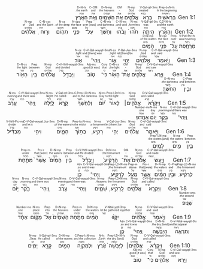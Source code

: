 <div dir="rtl">Gen 1:1 <RUBY><ruby><ruby>בְּרֵאשִׁ֖ית<rt>רֵאשִׁית</rt></ruby><rt>In the beginning</rt></ruby><rt>Prep-b+N-fs</rt></RUBY> <RUBY><ruby><ruby>בָּרָ֣א<rt>בָּרָא</rt></ruby><rt>created</rt></ruby><rt>V-Qal-qtl-3ms</rt></RUBY> <RUBY><ruby><ruby>אֱלֹהִ֑ים<rt>אֱלֹהִים</rt></ruby><rt>God</rt></ruby><rt>N-mp</rt></RUBY> <RUBY><ruby><ruby>אֵ֥ת<rt>אֵת</rt></ruby><rt>-</rt></ruby><rt>OM</rt></RUBY> <RUBY><ruby><ruby>הַשָּׁמַ֖יִם<rt>שָׁמַיִם</rt></ruby><rt>the heavens</rt></ruby><rt>D+N-mp</rt></RUBY> <RUBY><ruby><ruby>וְאֵ֥ת<rt>אֵת</rt></ruby><rt>and</rt></ruby><rt>C+OM</rt></RUBY> <RUBY><ruby><ruby>הָאָֽרֶץ׃<rt>אֶרֶץ</rt></ruby><rt>the earth.</rt></ruby><rt>D+N-fs</rt></RUBY> </div> <div dir="rtl">Gen 1:2 <RUBY><ruby><ruby>וְהָאָ֗רֶץ<rt>אֶרֶץ</rt></ruby><rt>and the earth</rt></ruby><rt>C,D+N-fs</rt></RUBY> <RUBY><ruby><ruby>הָיְתָ֥ה<rt>הָיָה</rt></ruby><rt>was</rt></ruby><rt>V-Qal-qtl-3fs</rt></RUBY> <RUBY><ruby><ruby>תֹ֙הוּ֙<rt>תֹּהוּ</rt></ruby><rt>formless,</rt></ruby><rt>N-ms</rt></RUBY> <RUBY><ruby><ruby>וָבֹ֔הוּ<rt>בֹּהוּ</rt></ruby><rt>and void;</rt></ruby><rt>C+N-ms</rt></RUBY> <RUBY><ruby><ruby>וְחֹ֖שֶׁךְ<rt>חֹשֶׁךְ</rt></ruby><rt>and darkness</rt></ruby><rt>C+N-ms</rt></RUBY> <RUBY><ruby><ruby>עַל־<rt>עַל</rt></ruby><rt>[was] over</rt></ruby><rt>Prep</rt></RUBY> <RUBY><ruby><ruby>פְּנֵ֣י<rt>פָּנִים</rt></ruby><rt>the face</rt></ruby><rt>N-cpc</rt></RUBY> <RUBY><ruby><ruby>תְה֑וֹם<rt>תְּהוֹם</rt></ruby><rt>of the deep.</rt></ruby><rt>N-cs</rt></RUBY> <RUBY><ruby><ruby>וְר֣וּחַ<rt>רוּחַ</rt></ruby><rt>and the Spirit</rt></ruby><rt>C+N-csc</rt></RUBY> <RUBY><ruby><ruby>אֱלֹהִ֔ים<rt>אֱלֹהִים</rt></ruby><rt>of God</rt></ruby><rt>N-mp</rt></RUBY> <RUBY><ruby><ruby>מְרַחֶ֖פֶת<rt>רָחַף</rt></ruby><rt>was hovering</rt></ruby><rt>V-Piel-Ptc-fs</rt></RUBY> <RUBY><ruby><ruby>עַל־<rt>עַל</rt></ruby><rt>over</rt></ruby><rt>Prep</rt></RUBY> <RUBY><ruby><ruby>פְּנֵ֥י<rt>פָּנִים</rt></ruby><rt>the face</rt></ruby><rt>N-cpc</rt></RUBY> <RUBY><ruby><ruby>הַמָּֽיִם׃<rt>מַיִם</rt></ruby><rt>of the waters.</rt></ruby><rt>D+N-mp</rt></RUBY> </div> <div dir="rtl">Gen 1:3 <RUBY><ruby><ruby>וַיֹּ֥אמֶר<rt>אָמַר</rt></ruby><rt>and said</rt></ruby><rt>C+V-Qal-wayqtl-3ms</rt></RUBY> <RUBY><ruby><ruby>אֱלֹהִ֖ים<rt>אֱלֹהִים</rt></ruby><rt>God,</rt></ruby><rt>N-mp</rt></RUBY> <RUBY><ruby><ruby>יְהִ֣י<rt>הָיָה</rt></ruby><rt>let [there] be</rt></ruby><rt>V-Qal-Jus-3ms</rt></RUBY> <RUBY><ruby><ruby>א֑וֹר<rt>אוֹר</rt></ruby><rt>light;</rt></ruby><rt>N-cs</rt></RUBY> <RUBY><ruby><ruby>וַֽיְהִי־<rt>הָיָה</rt></ruby><rt>and [there] was</rt></ruby><rt>C+V-Qal-wayqtl-3ms</rt></RUBY> <RUBY><ruby><ruby>אֽוֹר׃<rt>אוֹר</rt></ruby><rt>light.</rt></ruby><rt>N-cs</rt></RUBY> </div> <div dir="rtl">Gen 1:4 <RUBY><ruby><ruby>וַיַּ֧רְא<rt>רָאָה</rt></ruby><rt>and saw</rt></ruby><rt>C+V-Qal-wayqtl-3ms</rt></RUBY> <RUBY><ruby><ruby>אֱלֹהִ֛ים<rt>אֱלֹהִים</rt></ruby><rt>God</rt></ruby><rt>N-mp</rt></RUBY> <RUBY><ruby><ruby>אֶת־<rt>אֵת</rt></ruby><rt>-</rt></ruby><rt>OM</rt></RUBY> <RUBY><ruby><ruby>הָא֖וֹר<rt>אוֹר</rt></ruby><rt>the light,</rt></ruby><rt>D+N-cs</rt></RUBY> <RUBY><ruby><ruby>כִּי־<rt>כִּי</rt></ruby><rt>that</rt></ruby><rt>Conj</rt></RUBY> <RUBY><ruby><ruby>ט֑וֹב<rt>טוֹב</rt></ruby><rt>[it was] good;</rt></ruby><rt>Adj-ms</rt></RUBY> <RUBY><ruby><ruby>וַיַּבְדֵּ֣ל<rt>בָּדַל</rt></ruby><rt>and divided</rt></ruby><rt>C+V-Hifil-wayqtl-3ms</rt></RUBY> <RUBY><ruby><ruby>אֱלֹהִ֔ים<rt>אֱלֹהִים</rt></ruby><rt>God</rt></ruby><rt>N-mp</rt></RUBY> <RUBY><ruby><ruby>בֵּ֥ין<rt>בֵּין</rt></ruby><rt>between</rt></ruby><rt>Prep</rt></RUBY> <RUBY><ruby><ruby>הָא֖וֹר<rt>אוֹר</rt></ruby><rt>the light</rt></ruby><rt>D+N-cs</rt></RUBY> <RUBY><ruby><ruby>וּבֵ֥ין<rt>בֵּין</rt></ruby><rt>and between</rt></ruby><rt>C+Prep</rt></RUBY> <RUBY><ruby><ruby>הַחֹֽשֶׁךְ׃<rt>חֹשֶׁךְ</rt></ruby><rt>the darkness.</rt></ruby><rt>D+N-ms</rt></RUBY> </div> <div dir="rtl">Gen 1:5 <RUBY><ruby><ruby>וַיִּקְרָ֨א<rt>קָרָא</rt></ruby><rt>and called</rt></ruby><rt>C+V-Qal-wayqtl-3ms</rt></RUBY> <RUBY><ruby><ruby>אֱלֹהִ֤ים׀<rt>אֱלֹהִים</rt></ruby><rt>God</rt></ruby><rt>N-mp</rt></RUBY> <RUBY><ruby><ruby>לָאוֹר֙<rt>אוֹר</rt></ruby><rt>to the light</rt></ruby><rt>Prep-l,D+N-cs</rt></RUBY> <RUBY><ruby><ruby>י֔וֹם<rt>יוֹם</rt></ruby><rt>Day,</rt></ruby><rt>N-ms</rt></RUBY> <RUBY><ruby><ruby>וְלַחֹ֖שֶׁךְ<rt>חֹשֶׁךְ</rt></ruby><rt>and to the darkness</rt></ruby><rt>C,Prep-l,D+N-ms</rt></RUBY> <RUBY><ruby><ruby>קָ֣רָא<rt>קָרָא</rt></ruby><rt>He called</rt></ruby><rt>V-Qal-qtl-3ms</rt></RUBY> <RUBY><ruby><ruby>לָ֑יְלָה<rt>לַיִל</rt></ruby><rt>Night.</rt></ruby><rt>N-ms</rt></RUBY> <RUBY><ruby><ruby>וַֽיְהִי־<rt>הָיָה</rt></ruby><rt>and there was</rt></ruby><rt>C+V-Qal-wayqtl-3ms</rt></RUBY> <RUBY><ruby><ruby>עֶ֥רֶב<rt>עֶרֶב</rt></ruby><rt>evening</rt></ruby><rt>N-ms</rt></RUBY> <RUBY><ruby><ruby>וַֽיְהִי־<rt>הָיָה</rt></ruby><rt>and there was</rt></ruby><rt>C+V-Qal-wayqtl-3ms</rt></RUBY> <RUBY><ruby><ruby>בֹ֖קֶר<rt>בֹּקֶר</rt></ruby><rt>morning,</rt></ruby><rt>N-ms</rt></RUBY> <RUBY><ruby><ruby>י֥וֹם<rt>יוֹם</rt></ruby><rt>day</rt></ruby><rt>N-ms</rt></RUBY> <RUBY><ruby><ruby>אֶחָֽד׃פ<rt>אֶחָד</rt></ruby><rt>one.</rt></ruby><rt>Number-ms</rt></RUBY> </div> <div dir="rtl">Gen 1:6 <RUBY><ruby><ruby>וַיֹּ֣אמֶר<rt>אָמַר</rt></ruby><rt>and said</rt></ruby><rt>C+V-Qal-wayqtl-3ms</rt></RUBY> <RUBY><ruby><ruby>אֱלֹהִ֔ים<rt>אֱלֹהִים</rt></ruby><rt>God,</rt></ruby><rt>N-mp</rt></RUBY> <RUBY><ruby><ruby>יְהִ֥י<rt>הָיָה</rt></ruby><rt>let [there] be</rt></ruby><rt>V-Qal-Jus-3ms</rt></RUBY> <RUBY><ruby><ruby>רָקִ֖יעַ<rt>רָקִיַע</rt></ruby><rt>a firmament</rt></ruby><rt>N-ms</rt></RUBY> <RUBY><ruby><ruby>בְּת֣וֹךְ<rt>תָּוֶךְ</rt></ruby><rt>in the midst</rt></ruby><rt>Prep-b+N-msc</rt></RUBY> <RUBY><ruby><ruby>הַמָּ֑יִם<rt>מַיִם</rt></ruby><rt>of the waters;</rt></ruby><rt>D+N-mp</rt></RUBY> <RUBY><ruby><ruby>וִיהִ֣י<rt>הָיָה</rt></ruby><rt>and let it</rt></ruby><rt>C+V-Qal-wəyqtl.Jus-3ms</rt></RUBY> <RUBY><ruby><ruby>מַבְדִּ֔יל<rt>בָּדַל</rt></ruby><rt>divide</rt></ruby><rt>V-Hifil-Ptc-ms</rt></RUBY> <RUBY><ruby><ruby>בֵּ֥ין<rt>בֵּין</rt></ruby><rt>between</rt></ruby><rt>Prep</rt></RUBY> <RUBY><ruby><ruby>מַ֖יִם<rt>מַיִם</rt></ruby><rt>the waters</rt></ruby><rt>N-mp</rt></RUBY> <RUBY><ruby><ruby>לָמָֽיִם׃<rt>מַיִם</rt></ruby><rt>[and] the waters.</rt></ruby><rt>Prep-l+N-mp</rt></RUBY> </div> <div dir="rtl">Gen 1:7 <RUBY><ruby><ruby>וַיַּ֣עַשׂ<rt>עָשָׂה</rt></ruby><rt>and made</rt></ruby><rt>C+V-Qal-wayqtl-3ms</rt></RUBY> <RUBY><ruby><ruby>אֱלֹהִים֮<rt>אֱלֹהִים</rt></ruby><rt>God</rt></ruby><rt>N-mp</rt></RUBY> <RUBY><ruby><ruby>אֶת־<rt>אֵת</rt></ruby><rt>-</rt></ruby><rt>OM</rt></RUBY> <RUBY><ruby><ruby>הָרָקִיעַ֒<rt>רָקִיַע</rt></ruby><rt>the firmament,</rt></ruby><rt>D+N-ms</rt></RUBY> <RUBY><ruby><ruby>וַיַּבְדֵּ֗ל<rt>בָּדַל</rt></ruby><rt>and He divided</rt></ruby><rt>C+V-Hifil-wayqtl-3ms</rt></RUBY> <RUBY><ruby><ruby>בֵּ֤ין<rt>בֵּין</rt></ruby><rt>between</rt></ruby><rt>Prep</rt></RUBY> <RUBY><ruby><ruby>הַמַּ֙יִם֙<rt>מַיִם</rt></ruby><rt>the waters</rt></ruby><rt>D+N-mp</rt></RUBY> <RUBY><ruby><ruby>אֲשֶׁר֙<rt>אֲשֶׁר</rt></ruby><rt>that [were]</rt></ruby><rt>Pro-r</rt></RUBY> <RUBY><ruby><ruby>מִתַּ֣חַת<rt>תַּחַת</rt></ruby><rt>under</rt></ruby><rt>Prep-m</rt></RUBY> <RUBY><ruby><ruby>לָרָקִ֔יעַ<rt>רָקִיַע</rt></ruby><rt>the firmament,</rt></ruby><rt>Prep-l,D+N-ms</rt></RUBY> <RUBY><ruby><ruby>וּבֵ֣ין<rt>בֵּין</rt></ruby><rt>and</rt></ruby><rt>C+Prep</rt></RUBY> <RUBY><ruby><ruby>הַמַּ֔יִם<rt>מַיִם</rt></ruby><rt>the waters</rt></ruby><rt>D+N-mp</rt></RUBY> <RUBY><ruby><ruby>אֲשֶׁ֖ר<rt>אֲשֶׁר</rt></ruby><rt>that [were]</rt></ruby><rt>Pro-r</rt></RUBY> <RUBY><ruby><ruby>מֵעַ֣ל<rt>עַל</rt></ruby><rt>above</rt></ruby><rt>Prep-m</rt></RUBY> <RUBY><ruby><ruby>לָרָקִ֑יעַ<rt>רָקִיַע</rt></ruby><rt>the firmament;</rt></ruby><rt>Prep-l,D+N-ms</rt></RUBY> <RUBY><ruby><ruby>וַֽיְהִי־<rt>הָיָה</rt></ruby><rt>and it was</rt></ruby><rt>C+V-Qal-wayqtl-3ms</rt></RUBY> <RUBY><ruby><ruby>כֵֽן׃<rt>כֵּן</rt></ruby><rt>so.</rt></ruby><rt>Adv</rt></RUBY> </div> <div dir="rtl">Gen 1:8 <RUBY><ruby><ruby>וַיִּקְרָ֧א<rt>קָרָא</rt></ruby><rt>and called</rt></ruby><rt>C+V-Qal-wayqtl-3ms</rt></RUBY> <RUBY><ruby><ruby>אֱלֹהִ֛ים<rt>אֱלֹהִים</rt></ruby><rt>God</rt></ruby><rt>N-mp</rt></RUBY> <RUBY><ruby><ruby>לָֽרָקִ֖יעַ<rt>רָקִיַע</rt></ruby><rt>the firmament</rt></ruby><rt>Prep-l,D+N-ms</rt></RUBY> <RUBY><ruby><ruby>שָׁמָ֑יִם<rt>שָׁמַיִם</rt></ruby><rt>Heavens.</rt></ruby><rt>N-mp</rt></RUBY> <RUBY><ruby><ruby>וַֽיְהִי־<rt>הָיָה</rt></ruby><rt>and there was</rt></ruby><rt>C+V-Qal-wayqtl-3ms</rt></RUBY> <RUBY><ruby><ruby>עֶ֥רֶב<rt>עֶרֶב</rt></ruby><rt>evening</rt></ruby><rt>N-ms</rt></RUBY> <RUBY><ruby><ruby>וַֽיְהִי־<rt>הָיָה</rt></ruby><rt>and there was</rt></ruby><rt>C+V-Qal-wayqtl-3ms</rt></RUBY> <RUBY><ruby><ruby>בֹ֖קֶר<rt>בֹּקֶר</rt></ruby><rt>morning,</rt></ruby><rt>N-ms</rt></RUBY> <RUBY><ruby><ruby>י֥וֹם<rt>יוֹם</rt></ruby><rt>day</rt></ruby><rt>N-ms</rt></RUBY> <RUBY><ruby><ruby>שֵׁנִֽי׃פ<rt>שֵׁנִי</rt></ruby><rt>the second.</rt></ruby><rt>Number-oms</rt></RUBY> </div> <div dir="rtl">Gen 1:9 <RUBY><ruby><ruby>וַיֹּ֣אמֶר<rt>אָמַר</rt></ruby><rt>and said</rt></ruby><rt>C+V-Qal-wayqtl-3ms</rt></RUBY> <RUBY><ruby><ruby>אֱלֹהִ֗ים<rt>אֱלֹהִים</rt></ruby><rt>God,</rt></ruby><rt>N-mp</rt></RUBY> <RUBY><ruby><ruby>יִקָּו֨וּ<rt>קָוָה</rt></ruby><rt>let be gathered together</rt></ruby><rt>V-Nifal-yqtl-3mp</rt></RUBY> <RUBY><ruby><ruby>הַמַּ֜יִם<rt>מַיִם</rt></ruby><rt>the waters</rt></ruby><rt>D+N-mp</rt></RUBY> <RUBY><ruby><ruby>מִתַּ֤חַת<rt>תַּחַת</rt></ruby><rt>under</rt></ruby><rt>Prep-m</rt></RUBY> <RUBY><ruby><ruby>הַשָּׁמַ֙יִם֙<rt>שָׁמַיִם</rt></ruby><rt>the heavens</rt></ruby><rt>D+N-mp</rt></RUBY> <RUBY><ruby><ruby>אֶל־<rt>אֵל</rt></ruby><rt>into</rt></ruby><rt>Prep</rt></RUBY> <RUBY><ruby><ruby>מָק֣וֹם<rt>מָקוֹם</rt></ruby><rt>place</rt></ruby><rt>N-ms</rt></RUBY> <RUBY><ruby><ruby>אֶחָ֔ד<rt>אֶחָד</rt></ruby><rt>one,</rt></ruby><rt>Number-ms</rt></RUBY> <RUBY><ruby><ruby>וְתֵרָאֶ֖ה<rt>רָאָה</rt></ruby><rt>and let appear</rt></ruby><rt>C+V-Nifal-wəyqtl-3fs</rt></RUBY> <RUBY><ruby><ruby>הַיַּבָּשָׁ֑ה<rt>יַבָּשָׁה</rt></ruby><rt>the dry [land].</rt></ruby><rt>D+N-fs</rt></RUBY> <RUBY><ruby><ruby>וַֽיְהִי־<rt>הָיָה</rt></ruby><rt>and it was</rt></ruby><rt>C+V-Qal-wayqtl-3ms</rt></RUBY> <RUBY><ruby><ruby>כֵֽן׃<rt>כֵּן</rt></ruby><rt>so.</rt></ruby><rt>Adv</rt></RUBY> </div> <div dir="rtl">Gen 1:10 <RUBY><ruby><ruby>וַיִּקְרָ֨א<rt>קָרָא</rt></ruby><rt>and called</rt></ruby><rt>C+V-Qal-wayqtl-3ms</rt></RUBY> <RUBY><ruby><ruby>אֱלֹהִ֤ים׀<rt>אֱלֹהִים</rt></ruby><rt>God</rt></ruby><rt>N-mp</rt></RUBY> <RUBY><ruby><ruby>לַיַּבָּשָׁה֙<rt>יַבָּשָׁה</rt></ruby><rt>the dry [land]</rt></ruby><rt>Prep-l,D+N-fs</rt></RUBY> <RUBY><ruby><ruby>אֶ֔רֶץ<rt>אֶרֶץ</rt></ruby><rt>Earth;</rt></ruby><rt>N-fs</rt></RUBY> <RUBY><ruby><ruby>וּלְמִקְוֵ֥ה<rt>מִקְוֶה</rt></ruby><rt>and the collection</rt></ruby><rt>C,Prep-l+N-msc</rt></RUBY> <RUBY><ruby><ruby>הַמַּ֖יִם<rt>מַיִם</rt></ruby><rt>of the waters</rt></ruby><rt>D+N-mp</rt></RUBY> <RUBY><ruby><ruby>קָרָ֣א<rt>קָרָא</rt></ruby><rt>He called</rt></ruby><rt>V-Qal-qtl-3ms</rt></RUBY> <RUBY><ruby><ruby>יַמִּ֑ים<rt>יָם</rt></ruby><rt>Seas;</rt></ruby><rt>N-mp</rt></RUBY> <RUBY><ruby><ruby>וַיַּ֥רְא<rt>רָאָה</rt></ruby><rt>and saw</rt></ruby><rt>C+V-Qal-wayqtl-3ms</rt></RUBY> <RUBY><ruby><ruby>אֱלֹהִ֖ים<rt>אֱלֹהִים</rt></ruby><rt>God</rt></ruby><rt>N-mp</rt></RUBY> <RUBY><ruby><ruby>כִּי־<rt>כִּי</rt></ruby><rt>that</rt></ruby><rt>Conj</rt></RUBY> <RUBY><ruby><ruby>טֽוֹב׃<rt>טוֹב</rt></ruby><rt>[it was] good.</rt></ruby><rt>Adj-ms</rt></RUBY> </div> 